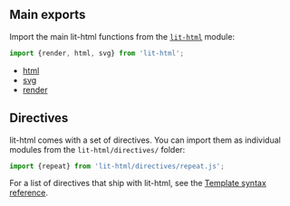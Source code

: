 ## Main exports

Import the main lit-html functions from the [`lit-html`](./modules/lit_html.html) module:

```js
import {render, html, svg} from 'lit-html';
```

- [html](./modules/lit_html.html#html)
- [svg](./modules/lit_html.html#svg)
- [render](./modules/lit_html.html#render)

## Directives
lit-html comes with a set of directives. You can import them as individual modules from the `lit-html/directives/` folder:

```js
import {repeat} from 'lit-html/directives/repeat.js';
```

For a list of directives that ship with lit-html, see the [Template syntax reference](/guide/template-reference#built-in-directives).
